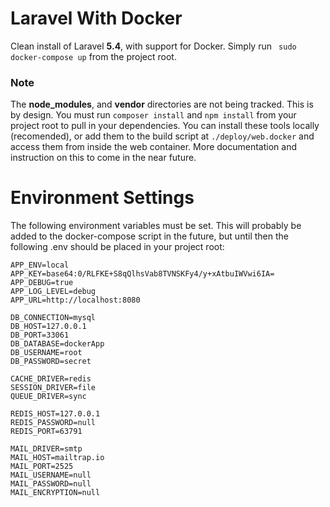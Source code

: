 # Laravel With Docker
Clean install of Laravel **5.4**, with support for Docker. Simply run ` sudo docker-compose up` from the project root.

### Note
The **node_modules**, and **vendor** directories are not being tracked. This is by design. You must run `composer install` and `npm install` from your project root to pull in your dependencies. You can install these tools locally (recomended), or add them to the build script at `./deploy/web.docker` and access them from inside the web container. More documentation and instruction on this to come in the near future.

# Environment Settings

The following environment variables must be set. This will probably be added to the docker-compose script in the future, but until then the following .env should be placed in your project root:
```
APP_ENV=local
APP_KEY=base64:0/RLFKE+S8qQlhsVab8TVNSKFy4/y+xAtbuIWVwi6IA=
APP_DEBUG=true
APP_LOG_LEVEL=debug
APP_URL=http://localhost:8080

DB_CONNECTION=mysql
DB_HOST=127.0.0.1
DB_PORT=33061
DB_DATABASE=dockerApp
DB_USERNAME=root
DB_PASSWORD=secret

CACHE_DRIVER=redis
SESSION_DRIVER=file
QUEUE_DRIVER=sync

REDIS_HOST=127.0.0.1
REDIS_PASSWORD=null
REDIS_PORT=63791

MAIL_DRIVER=smtp
MAIL_HOST=mailtrap.io
MAIL_PORT=2525
MAIL_USERNAME=null
MAIL_PASSWORD=null
MAIL_ENCRYPTION=null
```
